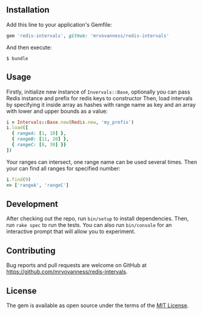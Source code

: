 ## Installation

Add this line to your application's Gemfile:

```ruby
gem 'redis-intervals', github: 'mrvovanness/redis-intervals'
```

And then execute:

    $ bundle

## Usage

Firstly, initialize new instance of `Invervals::Base`, optionally you can pass Redis instance and prefix for redis keys to constructor
Then, load intervals by specifying it inside array as hashes with range name as key and an array with lower and upper bounds as a value:
```ruby
i = Intervals::Base.new(Redis.new, 'my_prefix')
i.load([
  { rangeA: [1, 10] },
  { rangeB: [11, 20] },
  { rangeC: [8, 30] }}
])
```
Your ranges can intersect, one range name can be used several times.
Then your can find all ranges for specified number:
```ruby
i.find(9)
=> ['rangeA', 'rangeC']
```

## Development

After checking out the repo, run `bin/setup` to install dependencies. Then, run `rake spec` to run the tests. You can also run `bin/console` for an interactive prompt that will allow you to experiment.

## Contributing

Bug reports and pull requests are welcome on GitHub at https://github.com/mrvovanness/redis-intervals.


## License

The gem is available as open source under the terms of the [MIT License](http://opensource.org/licenses/MIT).
